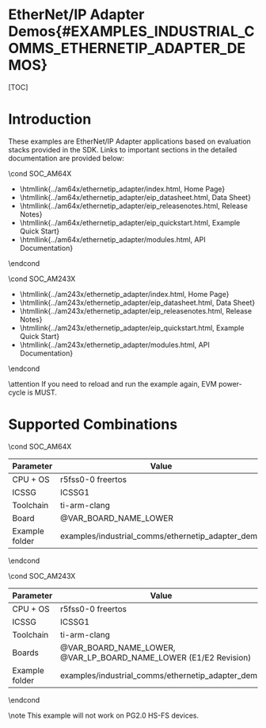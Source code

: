 # EtherNet/IP Adapter Demos{#EXAMPLES_INDUSTRIAL_COMMS_ETHERNETIP_ADAPTER_DEMOS}

[TOC]

# Introduction

These examples are EtherNet/IP Adapter applications based on evaluation stacks provided in the SDK. Links to important sections in the detailed documentation are provided below:

\cond SOC_AM64X

- \htmllink{../am64x/ethernetip_adapter/index.html, Home Page}
- \htmllink{../am64x/ethernetip_adapter/eip_datasheet.html, Data Sheet}
- \htmllink{../am64x/ethernetip_adapter/eip_releasenotes.html, Release Notes}
- \htmllink{../am64x/ethernetip_adapter/eip_quickstart.html, Example Quick Start}
- \htmllink{../am64x/ethernetip_adapter/modules.html, API Documentation}

\endcond

\cond SOC_AM243X

- \htmllink{../am243x/ethernetip_adapter/index.html, Home Page}
- \htmllink{../am243x/ethernetip_adapter/eip_datasheet.html, Data Sheet}
- \htmllink{../am243x/ethernetip_adapter/eip_releasenotes.html, Release Notes}
- \htmllink{../am243x/ethernetip_adapter/eip_quickstart.html, Example Quick Start}
- \htmllink{../am243x/ethernetip_adapter/modules.html, API Documentation}

\endcond

\attention If you need to reload and run the example again, EVM power-cycle is MUST.

# Supported Combinations

\cond SOC_AM64X

 Parameter      | Value
 ---------------|-----------
 CPU + OS       | r5fss0-0 freertos
 ICSSG          | ICSSG1
 Toolchain      | ti-arm-clang
 Board          | @VAR_BOARD_NAME_LOWER
 Example folder | examples/industrial_comms/ethernetip_adapter_demo

\endcond

\cond SOC_AM243X

 Parameter      | Value
 ---------------|-----------
 CPU + OS       | r5fss0-0 freertos
 ICSSG          | ICSSG1
 Toolchain      | ti-arm-clang
 Boards         | @VAR_BOARD_NAME_LOWER, @VAR_LP_BOARD_NAME_LOWER (E1/E2 Revision)
 Example folder | examples/industrial_comms/ethernetip_adapter_demo

\endcond

\note This example will not work on PG2.0 HS-FS devices.

